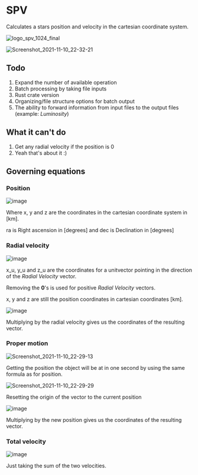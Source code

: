 # SPV

Calculates a stars position and velocity in the cartesian coordinate system.

![logo_spv_1024_final](https://user-images.githubusercontent.com/23136737/139969949-60d55cb5-f877-4c16-9ad6-fdab05129c11.png)

![Screenshot_2021-11-10_22-32-21](https://user-images.githubusercontent.com/23136737/141196735-22a798b9-7920-46d0-97cb-ec847d1b12c4.png)

## Todo

1. Expand the number of available operation
2. Batch processing by taking file inputs
3. Rust crate version
4. Organizing/file structure options for batch output
5. The ability to forward information from input files to the output files (example: _Luminosity_)

## What it can't do

1. Get any radial velocity if the position is 0
2. Yeah that's about it :)

## Governing equations

### Position

![image](https://user-images.githubusercontent.com/23136737/138668712-e3c6ab2f-90bd-486a-81ea-1ed1e62d3e0a.png)

Where x, y and z are the coordinates in the cartesian coordinate system in [km].

ra is Right ascension in [degrees] and dec is Declination in [degrees]

### Radial velocity

![image](https://user-images.githubusercontent.com/23136737/138673318-70199707-b2e7-48f1-aefc-1c7e17bb3417.png) 

x_u, y_u and z_u are the coordinates for a unitvector pointing in the direction of the _Radial Velocity_ vector.

Removing the **0**'s is used for positive _Radial Velocity_ vectors.

x, y and z are still the position coordinates in cartesian coordinates [km].

![image](https://user-images.githubusercontent.com/23136737/138673372-e8fee272-fe89-49a7-b22c-41afdc4554ee.png) 

Multiplying by the radial velocity gives us the coordinates of the resulting vector.


### Proper motion

![Screenshot_2021-11-10_22-29-13](https://user-images.githubusercontent.com/23136737/141196522-d05177d0-b6fd-4052-b36e-5d7d9a0d26a8.png)

Getting the position the object will be at in one second by using the same formula as for position.

![Screenshot_2021-11-10_22-29-29](https://user-images.githubusercontent.com/23136737/141196405-2007ae92-b2a0-4685-82d9-62cb3d37b9df.png)

Resetting the origin of the vector to the current position

![image](https://user-images.githubusercontent.com/23136737/138673506-a15b866f-e014-43a6-a1cf-da586e3e2ef1.png) 

Multiplying by the new position gives us the coordinates of the resulting vector.

### Total velocity

![image](https://user-images.githubusercontent.com/23136737/138673587-a335d274-a141-4f42-a88b-ad8a474b14a6.png) 

Just taking the sum of the two velocities.
